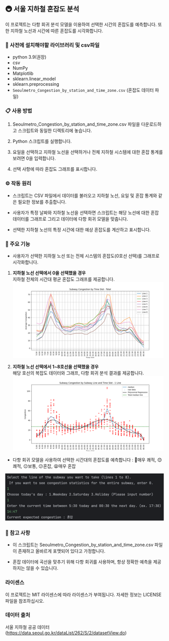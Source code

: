 ## 🚇 서울 지하철 혼잡도 분석

이 프로젝트는 다항 회귀 분석 모델을 이용하여 선택한 시간의 혼잡도를 예측합니다. 또한 지하철 노선과 시간에 따른 혼잡도를 시각화합니다.

### 📌 사전에 설치해야할 라이브러리 및 csv파일

- python 3.9(권장)
- csv
- NumPy
- Matplotlib
- sklearn.linear_model
- sklearn.preprocessing
- `Seoulmetro_Congestion_by_station_and_time_zone.csv` (혼잡도 데이터 파일)

### 📋 사용 방법
1. Seoulmetro_Congestion_by_station_and_time_zone.csv 파일을 다운로드하고 스크립트와 동일한 디렉토리에 놓습니다.

2. Python 스크립트를 실행합니다.

3. 요일을 선택하고 지하철 노선을 선택하거나 전체 지하철 시스템에 대한 혼잡 통계를 보려면 0을 입력합니다.

4. 선택 사항에 따라 혼잡도 그래프를 표시합니다.

### ⚙️ 작동 원리
- 스크립트는 CSV 파일에서 데이터를 불러오고 지하철 노선, 요일 및 혼잡 통계와 같은 필요한 정보를 추출합니다.

- 사용자가 특정 날짜와 지하철 노선을 선택하면 스크립트는 해당 노선에 대한 혼잡 데이터를 그래프로 그리고 데이터에 다항 회귀 모델을 맞춥니다.

- 선택한 지하철 노선의 특정 시간에 대한 예상 혼잡도를 계산하고 표시합니다.

### 📜 주요 기능

- 사용자가 선택한 지하철 노선 또는 전체 시스템의 혼잡도(0호선 선택)를 그래프로 시각화합니다.  

1. **지하철 노선 선택에서 0을 선택했을 경우**  
지하철 전체의 시간대 평균 혼잡도 그래프를 제공합니다.
![img.png](img.png)  

2. **지하철 노선 선택에서 1~8호선을 선택했을 경우**  
해당 호선의 복잡도 데이터와 그래프, 다항 회귀 분석 결과를 제공합니다.
![img_2.png](img_2.png)

- 다항 회귀 모델을 사용하여 선택한 시간대의 혼잡도를 예측합니다 : 🌟매우 쾌적, 😊쾌적, 😐보통, 😕혼잡, 😫매우 혼잡

![img_1.png](img_1.png)

### 📎 참고 사항

- 이 스크립트는 Seoulmetro_Congestion_by_station_and_time_zone.csv 파일이 존재하고 올바르게 포맷되어 있다고 가정합니다.

- 혼잡 데이터에 곡선을 맞추기 위해 다항 회귀를 사용하며, 항상 정확한 예측을 제공하지는 않을 수 있습니다.

### **라이센스**
이 프로젝트는 MIT 라이센스에 따라 라이센스가 부여됩니다. 자세한 정보는 LICENSE 파일을 참조하십시오.

### **데이터 출처**  
서울 지하철 공공 데이터 (https://data.seoul.go.kr/dataList/262/S/2/datasetView.do)
